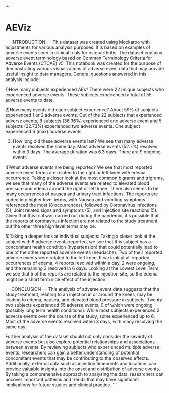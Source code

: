 '''
# AEViz
---INTRODUCTION---
This dataset was created using Mockaroo with adjustments for various analysis purposes. It is based on examples of adverse events seen in clinical trials for  osteoarthritis. The dataset contains adverse event terminology based on Common Terminology Criteria for Adverse Events (CTCAE) v5. This notebook was created for the purpose of demonstrating various visualizations of adverse event data that may provide useful insight to data managers. General questions answered in this analysis include:

1)How many subjects experienced AEs?
There were 22 unique subjects who experienced adverse events. These subjects experienced a total of 55 adverse events to date.

2)How many events did each subject experience?
About 59% of subjects experienced 1 or 2 adverse events. Out of the 22 subjects that experienced adverse events, 8 subjects (36.36%) experienced one adverse event and 5 subjects (22.73%) experienced two adverse events. One subject experienced 6 (max) adverse events.

3) How long did these adverse events last?
We see that many adverse events resolved the same day. Most adverse events (52.7%) resolved within 3 days. The average duration was 6.3 days. There are 9 ongoing events.

4)What adverse events are being reported?
We see that most reported adverse event terms are related to the right or left knee with edema occurrence. Taking a closer look at the most common bigrams and trigrams, we see that many of the adverse events are related to elevated blood pressure and edema around the right or left knee. There also seems to be many occurrences of nausea and urinary tract infections. The reports are coded into higher level terms, with Nausea and vomiting symptoms referenced the most (8 occurrences), followed by Coronavirus infections (5), Joint related signs and symptoms (5), and Injection site reactions (5). Given that this trial was carried out during the pandemic, it's possible that the reports of coronavirus infection are not related to the study treatment, but the other three high level terms may be.

5)Taking a deeper look at individual subjects: 
Taking a closer look at the subject with 6 adverse events reported, we see that this subject has a concomitant health condition (hypertension) that could potentially lead to one of the other reported adverse events (headache). Two of their reported adverse events were related to the left knee. If we look at all reported occurrences of edema, 4 reports resolved within a day, 2 were ongoing, and the remaining 3 resolved in 6 days. Looking at the Lowest Level Term, we see that 5 of the reports are related to the injection site, so the edema might be a short term side effect of the injection.

---CONCLUSION---
This analysis of adverse event data suggests that the study treatment, relating to an injection in or around the knees, may be leading to edema, nausea, and elevated blood pressure in subjects. Twenty two subjects experienced 55 adverse events, 9 of which were ongoing (possibly long  term health conditions). While most subjects experienced 2 adverse events over the course of the study, some experienced up to 6. Most of the adverse events resolved within 3 days, with many resolving the same day.

Further analysis of the dataset should not only consider the severity of adverse events but also explore potential relationships and associations between events. By reviewing subjects who experienced multiple adverse events, researchers can gain a better understanding of potential concomitant events that may be contributing to the observed effects. Additionally, external data such as injection timepoints and locations can provide valuable insights into the onset and distribution of adverse events. By taking a comprehensive approach to analyzing the data, researchers can uncover important patterns and trends that may have significant implications for future studies and clinical practice.
'''
